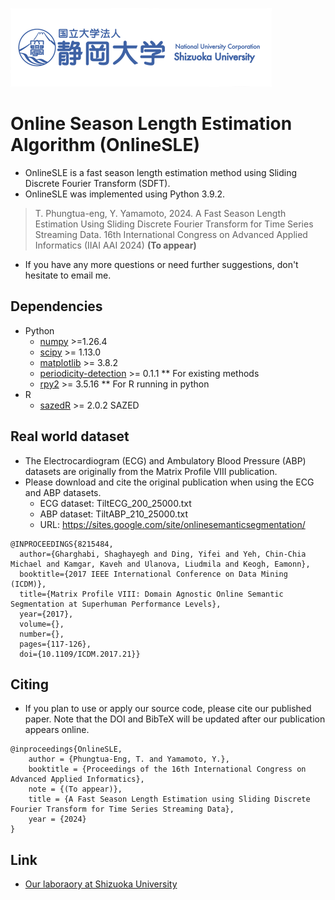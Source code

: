 ![alt text](https://github.com/thanapol2/Mean_EBinning/blob/082cd9447659d9d140acc38d5d4c11db9187d06c/Documents/shizuoka%20bannar.png)

# Online Season Length Estimation Algorithm (OnlineSLE)

- OnlineSLE is a fast season length estimation method using Sliding Discrete Fourier Transform (SDFT).
- OnlineSLE was implemented using Python 3.9.2.

>T. Phungtua-eng, Y. Yamamoto, 2024. A Fast Season Length Estimation Using Sliding Discrete Fourier Transform for Time Series Streaming Data. 16th International Congress on Advanced Applied Informatics (IIAI AAI 2024) **(To appear)**

- If you have any more questions or need further suggestions, don't hesitate to email me.


## Dependencies
- Python
  - [numpy](http://www.numpy.org/) >=1.26.4
  - [scipy](https://scipy.org/) >= 1.13.0
  - [matplotlib](https://matplotlib.org/) >= 3.8.2
  - [periodicity-detection](https://periodicity-detection.readthedocs.io/en/latest/) >= 0.1.1    ** For existing methods
  - [rpy2](https://rpy2.github.io/) >= 3.5.16 ** For R running in python
- R
  - [sazedR](https://cran.r-project.org/web/packages/sazedR/index.html) >= 2.0.2 SAZED

## Real world dataset
- The Electrocardiogram (ECG) and Ambulatory Blood Pressure (ABP) datasets are originally from the Matrix Profile VIII publication.
- Please download and cite the original publication when using the ECG and ABP datasets.
  - ECG dataset: TiltECG_200_25000.txt
  - ABP dataset: TiltABP_210_25000.txt
  - URL: https://sites.google.com/site/onlinesemanticsegmentation/
```
@INPROCEEDINGS{8215484,
  author={Gharghabi, Shaghayegh and Ding, Yifei and Yeh, Chin-Chia Michael and Kamgar, Kaveh and Ulanova, Liudmila and Keogh, Eamonn},
  booktitle={2017 IEEE International Conference on Data Mining (ICDM)}, 
  title={Matrix Profile VIII: Domain Agnostic Online Semantic Segmentation at Superhuman Performance Levels}, 
  year={2017},
  volume={},
  number={},
  pages={117-126},
  doi={10.1109/ICDM.2017.21}}
```

## Citing
- If you plan to use or apply our source code, please cite our published paper. Note that the DOI and BibTeX will be updated after our publication appears online.
```
@inproceedings{OnlineSLE,
	author = {Phungtua-Eng, T. and Yamamoto, Y.},
	booktitle = {Proceedings of the 16th International Congress on Advanced Applied Informatics},
	note = {(To appear)},
	title = {A Fast Season Length Estimation using Sliding Discrete Fourier Transform for Time Series Streaming Data},
	year = {2024}
}
```

## Link
- [Our laboraory at Shizuoka University](http://lab.inf.shizuoka.ac.jp/yamamoto/)
